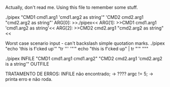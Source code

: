 Actually, don't read me. Using this file to remember some stuff.


./pipex "CMD1 cmd1.arg1 'cmd1.arg2 as string'" 'CMD2 cmd2.arg1 "cmd2.arg2 as string"'
	ARG[0]: >>./pipex<<
	ARG[1]: >>CMD1 cmd1.arg1 'cmd1.arg2 as string'<<
	ARG[2]: >>CMD2 cmd2.arg1 "cmd2.arg2 as string"<<

Worst case scenario input - can't backslash simple quotation marks.
	./pipex "echo 'this is f'cked up'" "tr ''' '\"'"
	echo "this is f'cked up" | tr "'" "\""

./pipex INFILE "CMD1 cmd1.arg1 cmd1.arg2" "CMD2 cmd2.arg1 'cmd2.arg2 is a string'" OUTFILE



TRATAMENTO DE ERROS:
	INFILE não encontrado; -> ????
	argc != 5; -> printa erro e não roda.
